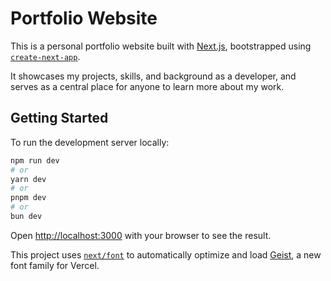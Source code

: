 # Portfolio Website

This is a personal portfolio website built with [Next.js](https://nextjs.org), bootstrapped using [`create-next-app`](https://nextjs.org/docs/app/api-reference/cli/create-next-app).

It showcases my projects, skills, and background as a developer, and serves as a central place for anyone to learn more about my work.

## Getting Started

To run the development server locally:

```bash
npm run dev
# or
yarn dev
# or
pnpm dev
# or
bun dev
```

Open [http://localhost:3000](http://localhost:3000) with your browser to see the result.

This project uses [`next/font`](https://nextjs.org/docs/app/building-your-application/optimizing/fonts) to automatically optimize and load [Geist](https://vercel.com/font), a new font family for Vercel.